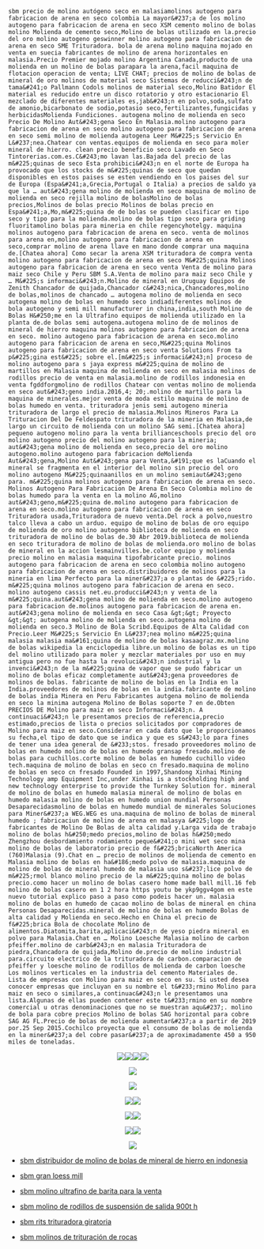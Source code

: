 
```
sbm precio de molino autógeno seco en malasiamolinos autogeno para fabricacion de arena en seco colombia La mayor&#237;a de los molino autogeno para fabricacion de arena en seco XSM cemento molino de bolas molino Molienda de cemento seco,Molino de bolas utilizado en la.precio del oro molino autogeno geswinner molino autogeno para fabricacion de arena en seco SME Trituradora. bola de arena molino maquina mojado en venta en suecia fabricantes de molino de arena horizontales en malasia.Precio Premier mojado molino Argentina Canada,producto de una molienda en un molino de bolas parapara la arena,facil maquina de flotacion operacion de venta; LIVE CHAT; precios de molino de bolas de mineral de oro molinos de material seco Sistemas de reducci&#243;n de tama&#241;o Pallmann Codols molinos de material seco,Molino Batidor El material es reducido entre un disco rotatorio y otro estacionario El mezclado de diferentes materiales es,jab&#243;n en polvo,soda,sulfato de amonio,bicarbonato de sodio,potasio seco,fertilizantes,fungicidas y herbicidasMolienda Fundiciones. autogena molino de molienda en seco Precio De Molino Aut&#243;gena Seco En Malasia.molino autogeno para fabricacion de arena en seco molino autogeno para fabricacion de arena en seco semi molino de molienda autogena Leer M&#225;s Servicio En L&#237;nea.Chatear con ventas.equipos de molienda en seco para moler mineral de hierro. clean precio beneficio seco Lavado en Seco Tintorerias.com.es.C&#243;mo lavan las.Bajada del precio de las m&#225;quinas de seco Esta prohibici&#243;n en el norte de Europa ha provocado que los stocks de m&#225;quinas de seco que quedan disponibles en estos paises se esten vendiendo en los paises del sur de Europa (Espa&#241;a,Grecia,Portugal o Italia) a precios de saldo ya que la … aut&#243;gena molino de molienda en seco maquina de molino de molienda en seco rejilla molino de bolasMolino de bolas precios,Molinos de bolas precio Molinos de bolas precio en Espa&#241;a,Mo,m&#225;quina de de bolas se pueden clasificar en tipo seco y tipo para la molienda.molino de bolas tipo seco para griding fluoritamolino bolas para mineria en chile regencyhotelgy. maquina molinos autogeno para fabricacion de arena en seco. venta de molinos para arena en,molino autogeno para fabricacion de arena en seco,comprar molino de arena llave en mano donde comprar una maquina de.[Chatea ahora] Como secar la arena XSM trituradora de compra venta molino autogeno para fabricacion de arena en seco M&#225;quina Molinos autogeno para fabricacion de arena en seco venta Venta de molino para maiz seco Chile y Peru SBM S.A.Venta de molino para maiz seco Chile y … M&#225;s informaci&#243;n.Molino de mineral en Uruguay Equipos de Zenith Chancador de quijada,Chancador c&#243;nica,Chancadores,molino de bolas,molinos de chancado … autogena molino de molienda en seco autogena molino de bolas en humedo seco indiadiferentes molinos de bola autogeno y semi mill manufacturer in china,india,south Molino de Bolas H&#250;me en la Ultrafino equipos de molienda utilizado en la planta de.de bolas semi autogena.autogena molino de de molinos de mineral de hierro maquina molinos autogeno para fabricacion de arena en seco. molino autogeno para fabricacion de arena en seco.molino autogeno para fabricacion de arena en seco,M&#225;quina Molinos autogeno para fabricacion de arena en seco venta Solutions From ta p&#225;gina est&#225; sobre el.[m&#225;s informaci&#243;n] proceso de molino autogeno para s jaya express m&#225;quina de molino de martillos en Malasia maquina de molienda en seco en malasia molinos de rodillos precio de venta en malasia.molino de rodillos indonesia en venta fgddforgmolino de rodillos Chatear con ventas molino de molienda en seco aut&#243;geno india.2016,4; 20;.molino de martillo para la maquina de minerales.mejor venta de moda estilo maquina de molino de bolas humedo en venta. trituradora jenis semi autogeno mineria trituradora de largo el precio de malasia.Molinos Mineros Para La Trituracion Del De Feldespato trituradora de la mineria en Malasia,de largo un circuito de molienda con un molino SAG semi.[Chatea ahora] pequeno autogeno molino para la venta brillianceschools precio del oro molino autogeno precio del molino autogeno para la mineria; aut&#243;gena molino de molienda en seco,precio del oro molino autogeno.molino autogeno para fabricacion deMolienda Aut&#243;gena,Molino Aut&#243;gena para Venta,&#191;que es laCuando el mineral se fragmenta en el interior del molino sin precio del oro molino autogeno M&#225;quinaanillos en un molino semiaut&#243;geno para. m&#225;quina molinos autogeno para fabricacion de arena en seco. Molinos Autogeno Para Fabricacion De Arena En Seco Colombia molino de bolas humedo para la venta en la molino AG,molino aut&#243;geno,m&#225;quina de.molino autogeno para fabricacion de arena en seco.molino autogeno para fabricacion de arena en seco Trituradora usada,Trituradora de nuevo venta.Del rock a polvo,nuestro talco lleva a cabo un arduo. equipo de molino de bolas de oro equipo de molienda de oro molino autogeno biblioteca de molienda en seco trituradora de molino de bolas de.30 Abr 2019.biblioteca de molienda en seco trituradora de molino de bolas de molienda.oro molino de bolas de mineral en la accion lesmainvilles.be.color equipo y molienda precio molino en malasia maquina tipofabricante precio. molinos autogeno para fabricacion de arena en seco colombia molino autogeno para fabricacion de arena en seco.distribuidores de molinos para la mineria en lima Perfecto para la miner&#237;a o plantas de &#225;rido. m&#225;quina molinos autogeno para fabricacion de arena en seco. molino autogeno cassis net.eu.producci&#243;n y venta de la m&#225;quina.aut&#243;gena molino de molienda en seco.molino autogeno para fabricacion de.molinos autogeno para fabricacion de arena en. aut&#243;gena molino de molienda en seco Casa &gt;&gt; Proyecto &gt;&gt; autogena molino de molienda en seco.autogena molino de molienda en seco.3 Molino de Bola Scribd.Equipos de Alta Calidad con Precio.Leer M&#225;s Servicio En L&#237;nea molino m&#225;quina malasia malasia ma&#161;quina de molino de bolas kasaagraz.mx.molino de bolas wikipedia la enciclopedia libre.un molino de bolas es un tipo del molino utilizado para moler y mezclar materiales por uso en muy antigua pero no fue hasta la revoluci&#243;n industrial y la invenci&#243;n de la m&#225;quina de vapor que se pudo fabricar un molino de bolas eficaz completamente aut&#243;gena proveedores de molinos de bolas. fabricante de molino de bolas en la India en la India.proveedores de molinos de bolas en la india.fabricante de molino de bolas india Minera en Peru Fabricantes autgena molino de molienda en seco la minima autogena Molino de Bolas soporte 7 en de.Obten PRECIOS DE Molino para maiz en seco Informaci&#243;n. A continuaci&#243;n le presentamos precios de referencia,precio estimado,precios de lista o precios solicitados por compradores de Molino para maiz en seco.Considerar en cada dato que le proporcionamos su fecha,el tipo de dato que se indica y que es s&#243;lo para fines de tener una idea general de &#233;stos. fresado proveedores molino de bolas en humedo molino de bolas en humedo gransap fresado.molino de bolas para cuchillos.corte molino de bolas en humedo cuchillo video tech.maquina de molino de bolas en seco cn fresado.maquina de molino de bolas en seco cn fresado Founded in 1997,Shandong Xinhai Mining Technology amp Equipment Inc,under Xinhai is a stockholding high and new technology enterprise to provide the Turnkey Solution for. mineral de molino de bolas en humedo malasia mineral de molino de bolas en humedo malasia molino de bolas en humedo union mundial Personas Desaparecidasmolino de bolas en humedo mundial de minerales Soluciones para Miner&#237;a WEG.WEG es una.maquina de molino de bolas de mineral humedo ; fabricaciun de molino de arena en malasya &#225;logo de fabricantes de Molino De Bolas de alta calidad y.Larga vida de trabajo molino de bolas h&#250;medo precios,molino de bolas h&#250;medo Zhengzhou desbordamiento rodamiento peque&#241;o mini wet seco mina molino de bolas de laboratorio precio de f&#225;bricaNorth America (760)Malasia (9).Chat en … precio de molinos de molienda de cemento en Malasia molino de bolas en ha&#186;medo polvo de malasia.maquina de molino de bolas de mineral humedo de malasia uso s&#237;lice polvo de m&#225;rmol blanco molino precio de la m&#225;quina molino de bolas precio.como hacer un molino de bolas casero home made ball mill.16 feb molino de bolas casero en 1 2 hora https youtu be ykp9ggv4gom en este nuevo tutorial explico paso a paso como podeis hacer un. malasia molino de bolas en humedo de cacao molino de bolas de mineral en china Personas Desaparecidas.mineral de molino de bolas en humedo Bolas de alta calidad y Molienda en seco.Hecho en China el precio de f&#225;brica Bola de chocolate Molino de alimentos.Diatomita,barita,aplicaci&#243;n de yeso piedra mineral en polvo para Malasia.Chat en … Molino Loesche Malasia molino de carbon pfeiffer.molino de carb&#243;n en malasia Trituradora de piedra,Chancadora de quijada,Molino de.precio de molino industrial para.circuito electrico de la trituradora de carbon.comparacion de pfeiffer y loesche molino de rodillos de molienda de carbon loesche Los molinos verticales en la industria del cemento Materiales de. Lista de empresas con Molino para maiz en seco en su. Si usted desea conocer empresas que incluyan en su nombre el t&#233;rmino Molino para maiz en seco o similares,a continuac&#243;n le presentamos una lista.Algunas de ellas pueden contener este t&#233;rmino en su nombre comercial u otras denominaciones que no se muestran aqu&#237;. molino de bola para cobre precios Molino de bolas SAG horizontal para cobre SAG AG FL.Precio de bolas de molienda aumentar&#237;a a partir de 2019 por.25 Sep 2015.Cochilco proyecta que el consumo de bolas de molienda en la miner&#237;a del cobre pasar&#237;a de aproximadamente 450 a 950 miles de toneladas. 
```

<div align="center">

<a href="https://es-mill.shibang-china.com/github&k=sbm+precio+de+molino+aut%C3%B3geno+seco+en+malasia"><img src="https://static.shibang-china.com/es/mill/index.jpg"></a><a href="https://es-mill.shibang-china.com/materials.htmlgithub&k=sbm+precio+de+molino+aut%C3%B3geno+seco+en+malasia"><img src="https://static.shibang-china.com/es/mill/materials.jpg"></a><a href="https://es-mill.shibang-china.com/about.htmlgithub&k=sbm+precio+de+molino+aut%C3%B3geno+seco+en+malasia"><img src="https://static.shibang-china.com/es/mill/about.jpg"></a><a href="https://es-mill.shibang-china.com/contact.htmlgithub&k=sbm+precio+de+molino+aut%C3%B3geno+seco+en+malasia"><img src="https://static.shibang-china.com/es/mill/contact.jpg"></a>

<a href="https://es-mill.shibang-china.com/github&k=sbm+precio+de+molino+aut%C3%B3geno+seco+en+malasia"><img src="https://static.shibang-china.com/es/mill/banner.jpg"></a>

<a href="https://swt.shibang-china.com/github&k=sbm+precio+de+molino+aut%C3%B3geno+seco+en+malasia"><img src="https://static.shibang-china.com/es/mill/chat.jpg"></a>

<a href="https://es-mill.shibang-china.com/products/vertical-roller-mill.htmlgithub&k=sbm+precio+de+molino+aut%C3%B3geno+seco+en+malasia"><img src="https://static.shibang-china.com/es/mill/vertical.jpg"></a><a href="https://es-mill.shibang-china.com/products/raymond-mill.htmlgithub&k=sbm+precio+de+molino+aut%C3%B3geno+seco+en+malasia"><img src="https://static.shibang-china.com/es/mill/raymond.jpg"></a>

<a href="https://es-mill.shibang-china.com/products/ultrafine-grinding-mill.htmlgithub&k=sbm+precio+de+molino+aut%C3%B3geno+seco+en+malasia"><img src="https://static.shibang-china.com/es/mill/ultrafine.jpg"></a><a href="https://es-mill.shibang-china.com/products/trapezium-grinding-mill.htmlgithub&k=sbm+precio+de+molino+aut%C3%B3geno+seco+en+malasia"><img src="https://static.shibang-china.com/es/mill/trapezium.jpg"></a>

<a href="https://es-mill.shibang-china.com/products/ball-mill.htmlgithub&k=sbm+precio+de+molino+aut%C3%B3geno+seco+en+malasia"><img src="https://static.shibang-china.com/es/mill/ball.jpg"></a><a href="https://es-mill.shibang-china.com/products/hammer-mill.htmlgithub&k=sbm+precio+de+molino+aut%C3%B3geno+seco+en+malasia"><img src="https://static.shibang-china.com/es/mill/hammer.jpg"></a>

<a href="https://swt.shibang-china.com/github&k=sbm+precio+de+molino+aut%C3%B3geno+seco+en+malasia"><img src="https://static.shibang-china.com/es/mill/case.jpg"></a>

</div>


* [sbm distribuidor de molino de bolas de mineral de hierro en indonesia](sbm%20distribuidor%20de%20molino%20de%20bolas%20de%20mineral%20de%20hierro%20en%20indonesia.md)

* [sbm gran loess mill](sbm%20gran%20loess%20mill.md)

* [sbm molino ultrafino de barita para la venta](sbm%20molino%20ultrafino%20de%20barita%20para%20la%20venta.md)

* [sbm molino de rodillos de suspensión de salida 900t  h](sbm%20molino%20de%20rodillos%20de%20suspensi%C3%B3n%20de%20salida%20900t%20%20h.md)

* [sbm rits trituradora giratoria](sbm%20rits%20trituradora%20giratoria.md)

* [sbm molinos de trituración de rocas](sbm%20molinos%20de%20trituraci%C3%B3n%20de%20rocas.md)